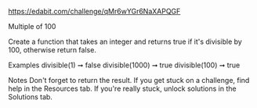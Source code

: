 https://edabit.com/challenge/qMr6wYGr6NaXAPQGF

Multiple of 100

Create a function that takes an integer and returns true if it's divisible by 100, otherwise return false.

Examples
divisible(1) ➞ false
divisible(1000) ➞ true
divisible(100) ➞ true

Notes
Don't forget to return the result.
If you get stuck on a challenge, find help in the Resources tab.
If you're really stuck, unlock solutions in the Solutions tab.